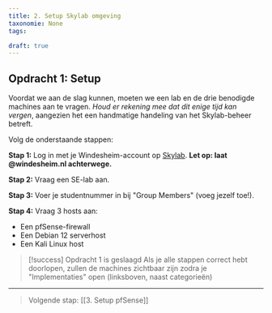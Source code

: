```yaml
---
title: 2. Setup Skylab omgeving
taxonomie: None
tags:

draft: true 
---
```

## Opdracht 1: Setup
Voordat we aan de slag kunnen, moeten we een lab en de drie benodigde machines aan te vragen. _Houd er rekening mee dat dit enige tijd kan vergen_, aangezien het een handmatige handeling van het Skylab-beheer betreft. 

Volg de onderstaande stappen:

**Stap 1:** Log in met je Windesheim-account  op [Skylab](https://skylab.windesheim.nl). **Let op: laat @windesheim.nl achterwege.**

**Stap 2:** Vraag een SE-lab aan.

**Stap 3:** Voer je studentnummer in bij "Group Members" (voeg jezelf toe!).

**Stap 4:**  Vraag 3 hosts aan:
- Een pfSense-firewall
- Een Debian 12 serverhost
- Een Kali Linux host

> [!success] Opdracht 1 is geslaagd
> Als je alle stappen correct hebt doorlopen, zullen de machines zichtbaar zijn zodra je "Implementaties" open (linksboven, naast categorieën)

---
> Volgende stap: [[3. Setup pfSense]]